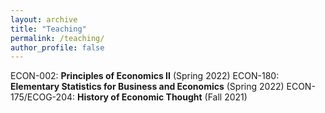 ```yaml
---
layout: archive
title: "Teaching"
permalink: /teaching/
author_profile: false
---
```


ECON-002: **Principles of Economics II** (Spring 2022)
ECON-180: **Elementary Statistics for Business and Economics** (Spring 2022)
ECON-175/ECOG-204: **History of Economic Thought** (Fall 2021)
